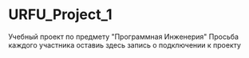 # URFU_Project_1
Учебный проект по предмету "Программная Инженерия"
Просьба каждого участника оставиь здесь запись о подключении к проекту
